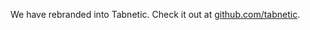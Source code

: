 We have rebranded into Tabnetic. Check it out at [github.com/tabnetic](https://github.com/tabnetic).
